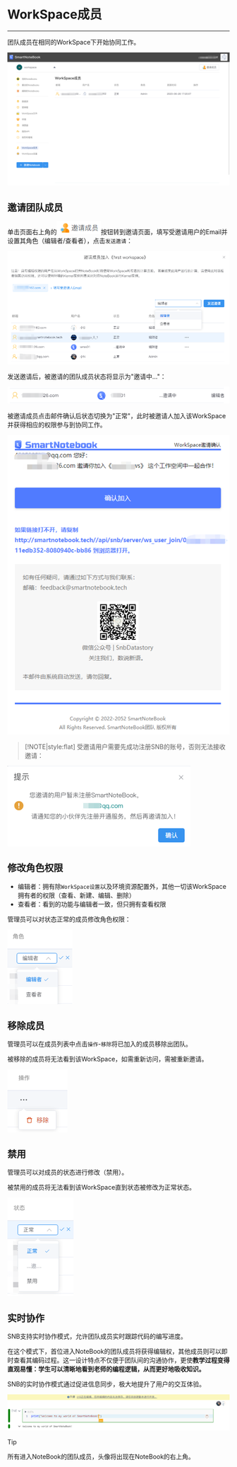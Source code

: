 # WorkSpace成员
---
团队成员在相同的WorkSpace下开始协同工作。
<!-- ![图 9](../images/898684d39aaa16b0cd70a50afa946f940503e3d72a357858ae2cdf5049bda5dd.png)   -->
<!-- ![图 10](../images/dd48a9185a5f80146b5957c28b1a169ec0274b20726b78cb9d6160f56d384fb8.png)   -->
<!-- ![图 1](../images/dd48a9185a5f80146b5957c28b1a169ec0274b20726b78cb9d6160f56d384fb8.png)   -->
<!-- ![图 1](../images/members.png)   -->
![图 7](../images/4cb0a2368ae1b79a55b161569eefdf3b2c369eb7bfa430d1a912ec97755aa99f.png)  

## 邀请团队成员

单击页面右上角的<img src="../images/dbe125f81ed8e0b3ddb2b6c93e077acc7b6cc9c053b97c022c9621a0d7af1432.png"  style="display: inline-block;padding:0px;border:0px"  />按钮转到邀请页面，填写受邀请用户的Email并设置其角色（编辑者/查看者），点击`发送邀请`：
<!-- ![图 8](../images/dbe125f81ed8e0b3ddb2b6c93e077acc7b6cc9c053b97c022c9621a0d7af1432.png)   -->

<!-- ![图 11](../images/7beea5f501bf1547547e373a4d824d3bf9e6944dac45ae9552a8970ed8a6da51.png)   -->
<!-- ![图 2](../images/7beea5f501bf1547547e373a4d824d3bf9e6944dac45ae9552a8970ed8a6da51.png)   -->

![图 14](../images/76ee534439740d1adc3f27de09fdfbdd2d0d9e7805153ca9bc5d205689648192.png)  


<!-- ![图 3](../images/invitelink.png)   -->

发送邀请后，被邀请的团队成员状态将显示为"邀请中..."：

<!-- ![图 4](../images/inviting.png)   -->
<!-- ![图 12](../images/6b651e876bfd5155f63c947d7ba1d3b0f46e7cff9b59e75d74fb70d76bfb2c9c.png)   -->
![图 3](../images/6b651e876bfd5155f63c947d7ba1d3b0f46e7cff9b59e75d74fb70d76bfb2c9c.png)  

被邀请成员点击邮件确认后状态切换为"正常"，此时被邀请人加入该WorkSpace并获得相应的权限参与到协同工作。
<!-- ![图 14](../images/35e5c77dbbd54089997b23c154c21a52476554c8c88ea7182d6a4809edab0f6c.png)   -->
![图 4](../images/35e5c77dbbd54089997b23c154c21a52476554c8c88ea7182d6a4809edab0f6c.png)  

<!-- ![图 13](../images/7354975ed57eee36bc10522969115f78468941f9ab72238c5bd35557e7c49837.png)   -->

> [!NOTE|style:flat]
> 受邀请用户需要先成功注册SNB的账号，否则无法接收邀请：

<!-- ![图 6](../images/accounterror.png)   -->
![图 15](../images/5a661936b6b49e44e429741af9f06208b7b8427a7e54f187fb06d9d3b51c9173.png)  



## 修改角色权限

- 编辑者：拥有除`WorkSpace设置`以及环境资源配置外，其他一切该WorkSpace拥有者的权限（查看、新建、编辑、删除）
- 查看者：看到的功能与编辑者一致，但只拥有查看权限

管理员可以对状态正常的成员修改角色权限：

<!-- ![图 15](../images/ac845f080f0c98fb11eb16b6cc583f54ce0cabf21e2806f07811cd57cdd74d8b.png)   -->
![图 5](../images/ac845f080f0c98fb11eb16b6cc583f54ce0cabf21e2806f07811cd57cdd74d8b.png)  


<!-- ## 被邀请人

被邀请人收到邀请邮件后，需根据邮件提示点击`确认加入`或复制下方链接到浏览器打开，方可加入邀请人的WorkSpace。

![图 5](../images/invited.png)   -->


## 移除成员

管理员可以在成员列表中点击`操作`-`移除`将已加入的成员移除出团队。

被移除的成员将无法看到该WorkSpace，如需重新访问，需被重新邀请。

<!-- ![图 16](../images/a3054855578a9b9b87f73b44d7480afc4188374c8af24a8c75d02cc36420f3e8.png)   -->
![图 6](../images/a3054855578a9b9b87f73b44d7480afc4188374c8af24a8c75d02cc36420f3e8.png)  

## 禁用

管理员可以对成员的状态进行修改（禁用）。

被禁用的成员将无法看到该WorkSpace直到状态被修改为正常状态。

<!-- ![图 17](../images/408c31bd962f63a4b91285a795d0be699ec28a740d1933ac6e0b3ac553266ff5.png)   -->
![图 7](../images/408c31bd962f63a4b91285a795d0be699ec28a740d1933ac6e0b3ac553266ff5.png)  

## 实时协作

<span id="teamw"></span>

<!-- 待协同操作功能完善后再补充该部分内容 -->
<!-- 
SNB 支持实时协作。当团队成员打开你正在编辑的NoteBook时，你会看到他们的头像出现在右上角。您和您的团队现在同时共享同一个执行环境。 -->

<!-- 首先打开NoteBook的成员获得编辑权，其他成员只拥有查看权限。

多人编辑改动即时生效，如何了解谁加入了协作，谁改动了什么？使用协作记录查看完整编辑动态，协作时间、编辑内容完整记录。 -->

SNB支持实时协作模式，允许团队成员实时跟踪代码的编写进度。

在这个模式下，首位进入NoteBook的团队成员将获得编辑权，其他成员则可以即时查看其编码过程。这一设计特点不仅便于团队间的沟通协作，更使**教学过程变得直观易懂：学生可以清晰地看到老师的编程逻辑，从而更好地吸收知识。**

SNB的实时协作模式通过促进信息同步，极大地提升了用户的交互体验。



<!-- ![图 8](../images/confli.png)   -->

<!-- ![图 9](../images/01fe724a1e0c7d42fee287505b8018c0b36d2f10da359ba4a18d4c7b08f13385.gif)  

![图 10](d:\00%20%E9%A1%B9%E7%9B%AE%E9%9B%86%E5%90%88\snb%E6%93%8D%E4%BD%9C%E6%89%8B%E5%86%8C%E4%B8%93%E9%A1%B9\snb_gitbook\images\01fe724a1e0c7d42fee287505b8018c0b36d2f10da359ba4a18d4c7b08f13385.gif)   -->

<!-- ![图 11](../images/a8d9048a6be717f68a97b9f50cf4822c0b5ff5c470e5978a6d05ff95a258cd05.gif)   -->

<!-- ![图 12](../images/f6d2208a26fab5eb318a9442fe1a3824828591f72a53af6bdc369d4203b01b63.gif)   -->

![图 13](../images/19571b74bff84280b0c566f16d0efbabe396972e1477c76a58e46178884d8064.png)  

> [!TIP]
> 所有进入NoteBook的团队成员，头像将出现在NoteBook的右上角。
